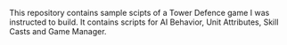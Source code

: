 This repository contains sample scipts of a Tower Defence game I was instructed to build. It contains scripts for AI Behavior, Unit Attributes, Skill Casts and Game Manager.
